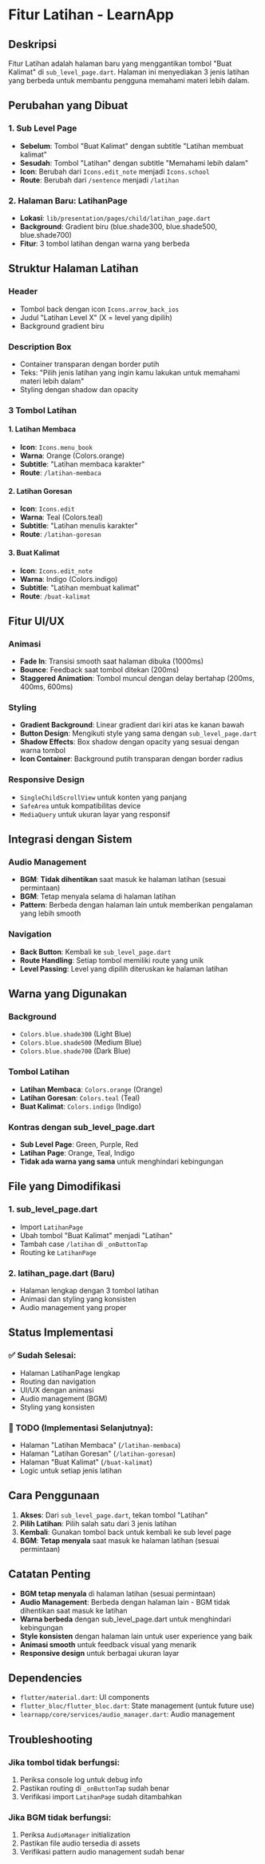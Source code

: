 # Fitur Latihan - LearnApp

## Deskripsi
Fitur Latihan adalah halaman baru yang menggantikan tombol "Buat Kalimat" di `sub_level_page.dart`. Halaman ini menyediakan 3 jenis latihan yang berbeda untuk membantu pengguna memahami materi lebih dalam.

## Perubahan yang Dibuat

### 1. **Sub Level Page**
- **Sebelum**: Tombol "Buat Kalimat" dengan subtitle "Latihan membuat kalimat"
- **Sesudah**: Tombol "Latihan" dengan subtitle "Memahami lebih dalam"
- **Icon**: Berubah dari `Icons.edit_note` menjadi `Icons.school`
- **Route**: Berubah dari `/sentence` menjadi `/latihan`

### 2. **Halaman Baru: LatihanPage**
- **Lokasi**: `lib/presentation/pages/child/latihan_page.dart`
- **Background**: Gradient biru (blue.shade300, blue.shade500, blue.shade700)
- **Fitur**: 3 tombol latihan dengan warna yang berbeda

## Struktur Halaman Latihan

### **Header**
- Tombol back dengan icon `Icons.arrow_back_ios`
- Judul "Latihan Level X" (X = level yang dipilih)
- Background gradient biru

### **Description Box**
- Container transparan dengan border putih
- Teks: "Pilih jenis latihan yang ingin kamu lakukan untuk memahami materi lebih dalam"
- Styling dengan shadow dan opacity

### **3 Tombol Latihan**

#### **1. Latihan Membaca**
- **Icon**: `Icons.menu_book`
- **Warna**: Orange (Colors.orange)
- **Subtitle**: "Latihan membaca karakter"
- **Route**: `/latihan-membaca`

#### **2. Latihan Goresan**
- **Icon**: `Icons.edit`
- **Warna**: Teal (Colors.teal)
- **Subtitle**: "Latihan menulis karakter"
- **Route**: `/latihan-goresan`

#### **3. Buat Kalimat**
- **Icon**: `Icons.edit_note`
- **Warna**: Indigo (Colors.indigo)
- **Subtitle**: "Latihan membuat kalimat"
- **Route**: `/buat-kalimat`

## Fitur UI/UX

### **Animasi**
- **Fade In**: Transisi smooth saat halaman dibuka (1000ms)
- **Bounce**: Feedback saat tombol ditekan (200ms)
- **Staggered Animation**: Tombol muncul dengan delay bertahap (200ms, 400ms, 600ms)

### **Styling**
- **Gradient Background**: Linear gradient dari kiri atas ke kanan bawah
- **Button Design**: Mengikuti style yang sama dengan `sub_level_page.dart`
- **Shadow Effects**: Box shadow dengan opacity yang sesuai dengan warna tombol
- **Icon Container**: Background putih transparan dengan border radius

### **Responsive Design**
- `SingleChildScrollView` untuk konten yang panjang
- `SafeArea` untuk kompatibilitas device
- `MediaQuery` untuk ukuran layar yang responsif

## Integrasi dengan Sistem

### **Audio Management**
- **BGM**: **Tidak dihentikan** saat masuk ke halaman latihan (sesuai permintaan)
- **BGM**: Tetap menyala selama di halaman latihan
- **Pattern**: Berbeda dengan halaman lain untuk memberikan pengalaman yang lebih smooth

### **Navigation**
- **Back Button**: Kembali ke `sub_level_page.dart`
- **Route Handling**: Setiap tombol memiliki route yang unik
- **Level Passing**: Level yang dipilih diteruskan ke halaman latihan

## Warna yang Digunakan

### **Background**
- `Colors.blue.shade300` (Light Blue)
- `Colors.blue.shade500` (Medium Blue)
- `Colors.blue.shade700` (Dark Blue)

### **Tombol Latihan**
- **Latihan Membaca**: `Colors.orange` (Orange)
- **Latihan Goresan**: `Colors.teal` (Teal)
- **Buat Kalimat**: `Colors.indigo` (Indigo)

### **Kontras dengan sub_level_page.dart**
- **Sub Level Page**: Green, Purple, Red
- **Latihan Page**: Orange, Teal, Indigo
- **Tidak ada warna yang sama** untuk menghindari kebingungan

## File yang Dimodifikasi

### **1. sub_level_page.dart**
- Import `LatihanPage`
- Ubah tombol "Buat Kalimat" menjadi "Latihan"
- Tambah case `/latihan` di `_onButtonTap`
- Routing ke `LatihanPage`

### **2. latihan_page.dart** (Baru)
- Halaman lengkap dengan 3 tombol latihan
- Animasi dan styling yang konsisten
- Audio management yang proper

## Status Implementasi

### **✅ Sudah Selesai:**
- Halaman LatihanPage lengkap
- Routing dan navigation
- UI/UX dengan animasi
- Audio management (BGM)
- Styling yang konsisten

### **🔧 TODO (Implementasi Selanjutnya):**
- Halaman "Latihan Membaca" (`/latihan-membaca`)
- Halaman "Latihan Goresan" (`/latihan-goresan`)
- Halaman "Buat Kalimat" (`/buat-kalimat`)
- Logic untuk setiap jenis latihan

## Cara Penggunaan

1. **Akses**: Dari `sub_level_page.dart`, tekan tombol "Latihan"
2. **Pilih Latihan**: Pilih salah satu dari 3 jenis latihan
3. **Kembali**: Gunakan tombol back untuk kembali ke sub level page
4. **BGM**: **Tetap menyala** saat masuk ke halaman latihan (sesuai permintaan)

## Catatan Penting

- **BGM tetap menyala** di halaman latihan (sesuai permintaan)
- **Audio Management**: Berbeda dengan halaman lain - BGM tidak dihentikan saat masuk ke latihan
- **Warna berbeda** dengan sub_level_page.dart untuk menghindari kebingungan
- **Style konsisten** dengan halaman lain untuk user experience yang baik
- **Animasi smooth** untuk feedback visual yang menarik
- **Responsive design** untuk berbagai ukuran layar

## Dependencies

- `flutter/material.dart`: UI components
- `flutter_bloc/flutter_bloc.dart`: State management (untuk future use)
- `learnapp/core/services/audio_manager.dart`: Audio management

## Troubleshooting

### **Jika tombol tidak berfungsi:**
1. Periksa console log untuk debug info
2. Pastikan routing di `_onButtonTap` sudah benar
3. Verifikasi import `LatihanPage` sudah ditambahkan

### **Jika BGM tidak berfungsi:**
1. Periksa `AudioManager` initialization
2. Pastikan file audio tersedia di assets
3. Verifikasi pattern audio management sudah benar
